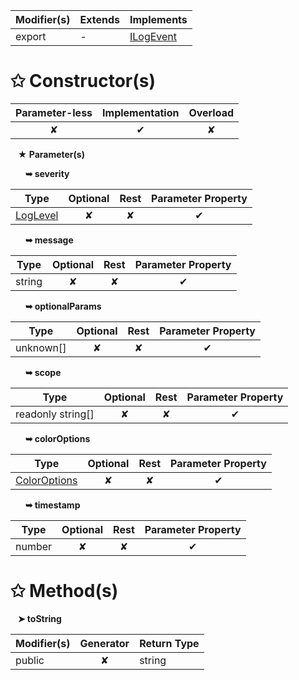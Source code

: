 | Modifier(s)                            | Extends                      | Implements                                    |
|----------------------------------------|------------------------------|-----------------------------------------------|
| export | - | [ILogEvent](/kernel/interface/logger/ilogevent.md) |

# &#10025; Constructor(s)

| Parameter-less                         | Implementation                          | Overload                          |
|:--------------------------------------:|:---------------------------------------:|:---------------------------------:|
| ✘ | ✔ | ✘ |

&nbsp;&nbsp; **&#9733; Parameter(s)**

&nbsp;&nbsp;&nbsp;&nbsp;&nbsp; **&#10149; severity**

| Type                        | Optional                           | Rest                          | Parameter Property                          |
|-----------------------------|:----------------------------------:|:-----------------------------:|:-------------------------------------------:|
| [LogLevel](/kernel/enum/reporter/loglevel.md) | ✘  | ✘ | ✔ |

&nbsp;&nbsp;&nbsp;&nbsp;&nbsp; **&#10149; message**

| Type                        | Optional                           | Rest                          | Parameter Property                          |
|-----------------------------|:----------------------------------:|:-----------------------------:|:-------------------------------------------:|
| string | ✘  | ✘ | ✔ |

&nbsp;&nbsp;&nbsp;&nbsp;&nbsp; **&#10149; optionalParams**

| Type                        | Optional                           | Rest                          | Parameter Property                          |
|-----------------------------|:----------------------------------:|:-----------------------------:|:-------------------------------------------:|
| unknown[] | ✘  | ✘ | ✔ |

&nbsp;&nbsp;&nbsp;&nbsp;&nbsp; **&#10149; scope**

| Type                        | Optional                           | Rest                          | Parameter Property                          |
|-----------------------------|:----------------------------------:|:-----------------------------:|:-------------------------------------------:|
| readonly string[] | ✘  | ✘ | ✔ |

&nbsp;&nbsp;&nbsp;&nbsp;&nbsp; **&#10149; colorOptions**

| Type                        | Optional                           | Rest                          | Parameter Property                          |
|-----------------------------|:----------------------------------:|:-----------------------------:|:-------------------------------------------:|
| [ColorOptions](/kernel/enum/logger/coloroptions.md) | ✘  | ✘ | ✔ |

&nbsp;&nbsp;&nbsp;&nbsp;&nbsp; **&#10149; timestamp**

| Type                        | Optional                           | Rest                          | Parameter Property                          |
|-----------------------------|:----------------------------------:|:-----------------------------:|:-------------------------------------------:|
| number | ✘  | ✘ | ✔ |

# &#10025; Method(s)

&nbsp;&nbsp; **&#10148; toString**

| Modifier(s)                              | Generator                          | Return Type                       |
|------------------------------------------|:----------------------------------:|-----------------------------------|
| public | ✘ | string |